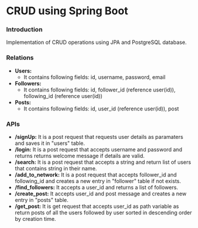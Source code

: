 # CRUD using Spring Boot

### Introduction
Implementation of CRUD operations using JPA and PostgreSQL database.

### Relations
* **Users:** 
  * It contains following fields: id, username, password, email
* **Followers:**
  * It contains following fields: id, follower_id (reference user(id)), following_id (reference user(id))
* **Posts:**
  * It contains following fields: id, user_id (reference user(id)), post

### APIs
* **/signUp:** It is a post request that requests user details as paramaters and saves it in "users" table.
* **/login:** It is a post request that accepts username and password and returns returns welcome message if details are valid.
* **/search:** It is a post request that accepts a string and return list of users that contains string in their name.
* **/add_to_network:** It is a post request that accepts follower_id and following_id and creates a new entry in "follower" table if not exists.
* **/find_followers:** It accepts a user_id and returns a list of followers.
* **/create_post:** It accepts user_id and post message and creates a new entry in "posts" table.
* **/get_post:** It is get request that accepts user_id as path variable as return posts of all the users followed by user sorted in descending order by creation time.
